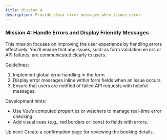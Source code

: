 ```yaml
---
title: Mission 4
description: Provide clear error messages when issues occur.
--- 
```

### Mission 4: Handle Errors and Display Friendly Messages

This mission focuses on improving the user experience by handling errors effectively. You’ll ensure that any issues, such as form validation errors or API failures, are communicated clearly to users.

Guidelines:
1. Implement global error handling in the form.
2. Display error messages inline within form fields when an issue occurs.
3. Ensure that users are notified of failed API requests with helpful messages.

Development hints:
- Use Vue’s computed properties or watchers to manage real-time error checking.
- Add visual cues (e.g., red borders or icons) to fields with errors.

Up next:
Create a confirmation page for reviewing the booking details.
